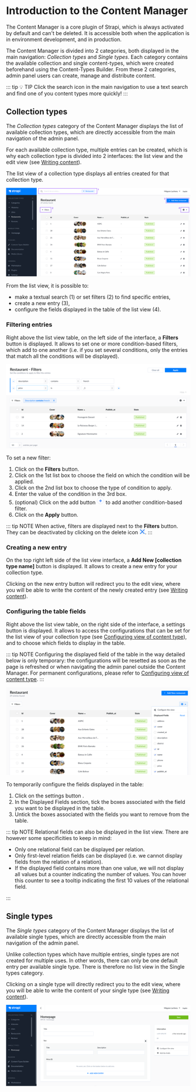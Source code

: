 # Introduction to the Content Manager

The Content Manager is a core plugin of Strapi, which is always activated by default and can't be deleted. It is accessible both when the application is in environment development, and in production.

The Content Manager is divided into 2 categories, both displayed in the main navigation: *Collection types* and *Single types*. Each category contains the available collection and single content-types, which were created beforehand using the Content-Types Builder. From these 2 categories, admin panel users can create, manage and distribute content.

::: tip 💡 TIP
Click the search icon <Fa-Search /> in the main navigation to use a text search and find one of you content types more quickly!
:::

## Collection types

The *Collection types* category of the Content Manager displays the list of available collection types, which are directly accessible from the main navigation of the admin panel.

For each available collection type, multiple entries can be created, which is why each collection type is divided into 2 interfaces: the list view and the edit view (see [Writing content](writing-content.md)).

The list view of a collection type displays all entries created for that collection type.

![List view of a collection type in the Content Manager](../assets/content-manager/content-manager_list-view.png)

From the list view, it is possible to:

- make a textual search (1) or set filters (2) to find specific entries,
- create a new entry (3),
- configure the fields displayed in the table of the list view (4).

### Filtering entries

Right above the list view table, on the left side of the interface, a **Filters** button is displayed. It allows to set one or more condition-based filters, which add to one another (i.e. if you set several conditions, only the entries that match all the conditions will be displayed).

![Filters in the Content Manager](../assets/content-manager/content-manager_filters.png)

To set a new filter:

1. Click on the **Filters** button.
2. Click on the 1st list box to choose the field on which the condition will be applied.
3. Click on the 2nd list box to choose the type of condition to apply.
4. Enter the value of the condition in the 3rd box.
5. (optional) Click on the add button ![icon add new](../assets/content-manager/icon_add2.png) to add another condition-based filter.
6. Click on the **Apply** button.

::: tip NOTE
When active, filters are displayed next to the **Filters** button. They can be deactivated by clicking on the delete icon ![icon delete](../assets/content-manager/icon_delete2.png).
:::

### Creating a new entry

On the top right left side of the list view interface, a **Add New [collection type name]** button is displayed. It allows to create a new entry for your collection type.

Clicking on the new entry button will redirect you to the edit view, where you will be able to write the content of the newly created entry (see [Writing content](writing-content.md)).


### Configuring the table fields

Right above the list view table, on the right side of the interface, a settings button <Fa-Cog /> is displayed. It allows to access the configurations that can be set for the list view of your collection type (see [Configuring view of content type](../content-types-builder/configuring-view-of-content-type.md)), and to choose which fields to display in the table.

::: tip NOTE
Configuring the displayed field of the table in the way detailed below is only temporary: the configurations will be resetted as soon as the page is refreshed or when navigating the admin panel outside the Content Manager. For permanent configurations, please refer to [Configuring view of content type](../content-types-builder/configuring-view-of-content-type.md).
:::

![Displayed fields in the settings of a list view in the Content Manager](../assets/content-manager/content-manager_displayed-fields.png)

To temporarily configure the fields displayed in the table:

1. Click on the settings button <Fa-Cog />.
2. In the Displayed Fields section, tick the boxes associated with the field you want to be displayed in the table.
3. Untick the boxes associated with the fields you want to remove from the table.

::: tip NOTE
Relational fields can also be displayed in the list view. There are however some specificities to keep in mind:

- Only one relational field can be displayed per relation.
- Only first-level relation fields can be displayed (i.e. we cannot display fields from the relation of a relation).
- If the displayed field contains more than one value, we will not display all values but a counter indicating the number of values. You can hover this counter to see a tooltip indicating the first 10 values of the relational field.

:::


## Single types

The *Single types* category of the Content Manager displays the list of available single types, which are directly accessible from the main navigation of the admin panel.

Unlike collection types which have multiple entries, single types are not created for multiple uses. In other words, there can only be one default entry per available single type. There is therefore no list view in the Single types category.

Clicking on a single type will directly redirect you to the edit view, where you will be able to write the content of your single type (see [Writing content](writing-content.md)).

![Single type in the Content Manager](../assets/content-manager/content-manager_single-type.png)
